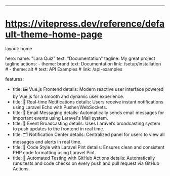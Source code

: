 ---
# https://vitepress.dev/reference/default-theme-home-page
layout: home

hero:
  name: "Lara Quiz"
  text: "Documentation"
  tagline: My great project tagline
  actions:
    - theme: brand
      text: Documentation
      link: /setup/installation
    # - theme: alt
    #   text: API Examples
    #   link: /api-examples


features:

  -   title: 🖼️ Vue.js Frontend
      details: Modern reactive user interface powered by Vue.js for a smooth and dynamic user experience.
  -   title: 🔔 Real-time Notifications
      details: Users receive instant notifications using Laravel Echo with Pusher/WebSockets.
  -   title: 📧 Email Messaging
      details: Automatically sends email messages for important events using Laravel's Mail system.
  -   title: 📡 Event Broadcasting
      details: Uses Laravel’s broadcasting system to push updates to the frontend in real time.
  -   title: 🗂️ Notification Center
      details: Centralized panel for users to view all messages and alerts in real time.
  -   title: 🧹 Code Style with Laravel Pint
      details: Ensures clean and consistent PHP code formatting using Laravel Pint.
  -   title: 🤖 Automated Testing with GitHub Actions
      details: Automatically runs tests and code checks on every push and pull request via GitHub Actions.

